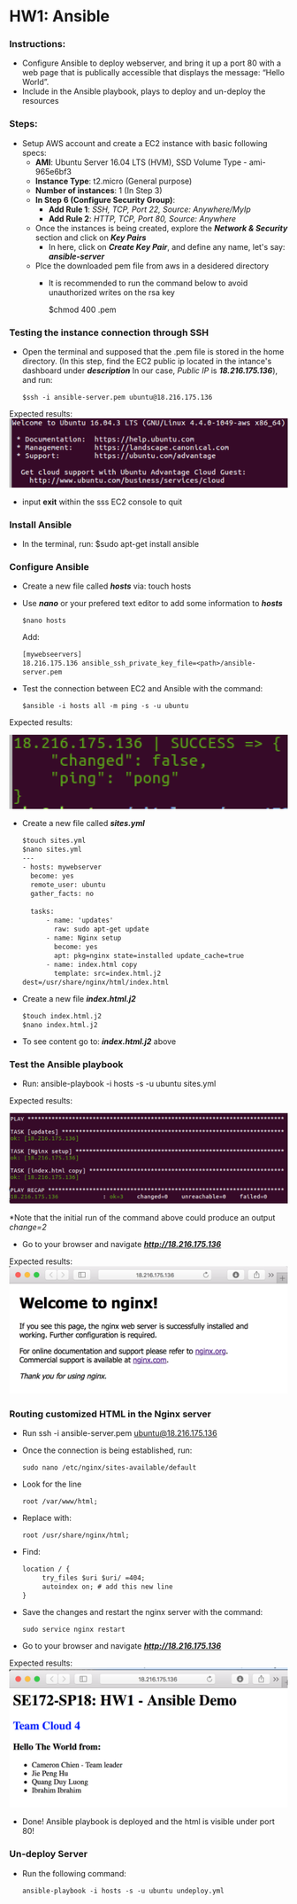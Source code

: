 # HW1: Ansible

### Instructions:
- Configure Ansible to deploy webserver, and bring it up a port 80 with a web page that is publically accessible that displays the message: “Hello World”.
- Include in the Ansible playbook, plays to deploy and un-deploy the resources

### Steps:
- Setup AWS account and create a EC2 instance with basic following specs:
  - **AMI**: Ubuntu Server 16.04 LTS (HVM), SSD Volume Type - ami-965e6bf3
  - **Instance Type**: t2.micro (General purpose)
  - **Number of instances**: 1 (In Step 3)
  - **In Step 6 (Configure Security Group)**: 
    - **Add Rule 1**: *SSH, TCP, Port 22, Source: Anywhere/MyIp*
    - **Add Rule 2**: *HTTP, TCP, Port 80, Source: Anywhere*
  - Once the instances is being created, explore the ***Network & Security*** section and click on ***Key Pairs***
    - In here, click on ***Create Key Pair***, and define any name, let's say: ***ansible-server***
  - Plce the downloaded pem file from aws in a desidered directory
    - It is recommended to run the command below to avoid unauthorized writes on the rsa key

      $chmod 400 <fileName>.pem  

### Testing the instance connection through SSH
- Open the terminal and supposed that the .pem file is stored in the home directory. (In this step, find the EC2 public ip located in the intance's dashboard under ***description***
In our case, *Public IP* is ***18.216.175.136***), and run:

      $ssh -i ansible-server.pem ubuntu@18.216.175.136
      
Expected results:
![Alt text](/ansible-hw/screenshots_images/success-ec2.png?raw=true "Image")

- input **exit** within the sss EC2 console to quit

### Install Ansible
- In the terminal, run:
    $sudo apt-get install ansible
    
### Configure Ansible
- Create a new file called ***hosts*** via:
      touch hosts
- Use ***nano*** or your prefered text editor to add some information to ***hosts***

      $nano hosts
  Add:
  
      [mywebseervers]
      18.216.175.136 ansible_ssh_private_key_file=<path>/ansible-server.pem
      
- Test the connection between EC2 and Ansible with the command:
 
      $ansible -i hosts all -m ping -s -u ubuntu
      
Expected results:

![Alt text](/ansible-hw/screenshots_images/success-ansible-ec2.png?raw=true "success")


- Create a new file called ***sites.yml***

      $touch sites.yml   
      $nano sites.yml   
      ---   
      - hosts: mywebserver
        become: yes
        remote_user: ubuntu
        gather_facts: no
        
        tasks:
            - name: 'updates'
              raw: sudo apt-get update
            - name: Nginx setup
              become: yes
              apt: pkg=nginx state=installed update_cache=true
            - name: index.html copy
              template: src=index.html.j2 dest=/usr/share/nginx/html/index.html
              

- Create a new file ***index.html.j2***

      $touch index.html.j2
      $nano index.html.j2
      
- To see content go to: ***index.html.j2*** above

### Test the Ansible playbook
- Run:
      ansible-playbook -i hosts -s -u ubuntu sites.yml
      
Expected results:

![Alt-text](/ansible-hw/screenshots_images/success-playbook.png)

*Note that the initial run of the command above could produce an output *change=2*

- Go to your browser and navigate ***http://18.216.175.136***

Expected results:
![Alt text](/ansible-hw/screenshots_images/success-nginx.png)

### Routing customized HTML in the Nginx server
- Run
      ssh -i ansible-server.pem ubuntu@18.216.175.136
      
- Once the connection is being established, run:
  
      sudo nano /etc/nginx/sites-available/default

- Look for the line

      root /var/www/html;
      
- Replace with:

      root /usr/share/nginx/html;
      
- Find:

      location / {
           try_files $uri $uri/ =404;
           autoindex on; # add this new line
      }
      
- Save the changes and restart the nginx server with the command:

      sudo service nginx restart

- Go to your browser and navigate ***http://18.216.175.136***

Expected results:
![Alt txt](/ansible-hw/screenshots_images/success-nginx-html.png)

- Done! Ansible playbook is deployed and the html is visible under port 80!

### Un-deploy Server
- Run the following command:

      ansible-playbook -i hosts -s -u ubuntu undeploy.yml
      
 

